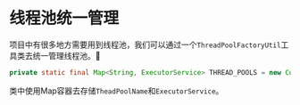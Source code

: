 # 线程池统一管理

项目中有很多地方需要用到线程池，我们可以通过一个`ThreadPoolFactoryUtil`工具类去统一管理线程池。

```java
private static final Map<String, ExecutorService> THREAD_POOLS = new ConcurrentHashMap<>();
```

类中使用Map容器去存储`TheadPoolName`和`ExecutorService`。

